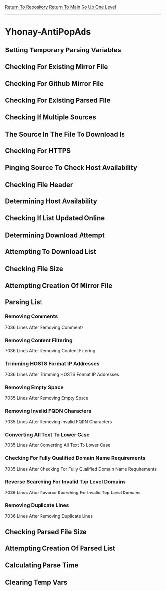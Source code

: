 [Return To Repository](https://github.com/deathbybandaid/piholeparser/)
[Return To Main](https://github.com/deathbybandaid/piholeparser/blob/master/RecentRunLogs/Mainlog.md)
[Go Up One Level](https://github.com/deathbybandaid/piholeparser/blob/master/RecentRunLogs/TopLevelScripts/30-Processing-External-Blacklists.md)
____________________________________
# Yhonay-AntiPopAds
## Setting Temporary Parsing Variables
## Checking For Existing Mirror File
## Checking For Github Mirror File
## Checking For Existing Parsed File
## Checking If Multiple Sources
## The Source In The File To Download Is
## Checking For HTTPS
## Pinging Source To Check Host Availability
## Checking File Header
## Determining Host Availability
## Checking If List Updated Online
## Determining Download Attempt
## Attempting To Download List
## Checking File Size
## Attempting Creation Of Mirror File
## Parsing List
### Removing Comments
7036 Lines After Removing Comments
### Removing Content Filtering
7036 Lines After Removing Content Filtering
### Trimming HOSTS Format IP Addresses
7036 Lines After Trimming HOSTS Format IP Addresses
### Removing Empty Space
7035 Lines After Removing Empty Space
### Removing Invalid FQDN Characters
7035 Lines After Removing Invalid FQDN Characters
### Converting All Text To Lower Case
7035 Lines After Converting All Text To Lower Case
### Checking For Fully Qualified Domain Name Requirements
7035 Lines After Checking For Fully Qualified Domain Name Requirements
### Reverse Searching For Invalid Top Level Domains
7036 Lines After Reverse Searching For Invalid Top Level Domains
### Removing Duplicate Lines
7036 Lines After Removing Duplicate Lines
## Checking Parsed File Size
## Attempting Creation Of Parsed List
## Calculating Parse Time
## Clearing Temp Vars
